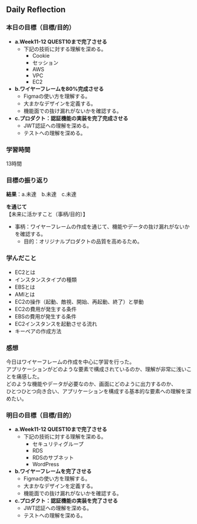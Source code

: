 ## Daily Reflection

### 本日の目標（目標/目的）
- **a.Week11-12 QUEST10まで完了させる**  
  - 下記の技術に対する理解を深める。
    - Cookie
    - セッション
    - AWS
    - VPC
    - EC2
- **b.ワイヤーフレームを80%完成させる**  
  - Figmaの使い方を理解する。
  - 大まかなデザインを定義する。
  - 機能面での抜け漏れがないかを確認する。
- **c.プロダクト：認証機能の実装を完了完成させる**  
  - JWT認証への理解を深める。
  - テストへの理解を深める。

### 学習時間
13時間

### 目標の振り返り
**結果**：a.未達　b.未達　c.未達

**を通じて**  
【未来に活かすこと（事柄/目的）】
- 事柄：ワイヤーフレームの作成を通じて、機能やデータの抜け漏れがないかを確認する。
  - 目的：オリジナルプロダクトの品質を高めるため。

### 学んだこと
- EC2とは
- インスタンスタイプの種類
- EBSとは
- AMIとは
- EC2の操作（起動、敵視、開始、再起動、終了）と挙動
- EC2の費用が発生する条件
- EBSの費用が発生する条件
- EC2インスタンスを起動させる流れ
- キーペアの作成方法

### 感想
今日はワイヤーフレームの作成を中心に学習を行った。  
アプリケーションがどのような要素で構成されているのか、理解が非常に浅いことを痛感した。  
どのような機能やデータが必要なのか、画面にどのように出力するのか、  
ひとつひとつ向き合い、アプリケーションを構成する基本的な要素への理解を深めたい。  

### 明日の目標（目標/目的）
- **a.Week11-12 QUEST10まで完了させる**  
  - 下記の技術に対する理解を深める。
    - セキュリティグループ
    - RDS
    - RDSのサブネット
    - WordPress
- **b.ワイヤーフレームを完了させる**  
  - Figmaの使い方を理解する。
  - 大まかなデザインを定義する。
  - 機能面での抜け漏れがないかを確認する。
- **c.プロダクト：認証機能の実装を完了させる**  
  - JWT認証への理解を深める。
  - テストへの理解を深める。
